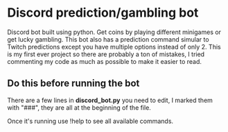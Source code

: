 # Discord prediction/gambling bot
Discord bot built using python. Get coins by playing different minigames or get lucky gambling.
This bot also has a prediction command simular to Twitch predictions except you have multiple options instead of only 2.
This is my first ever project so there are probably a ton of mistakes, I tried commenting my code as much as possible to make it easier to read.

## Do this before running the bot
There are a few lines in **discord_bot.py** you need to edit, I marked them with "###", they are all at the beginning of the file.

Once it's running use !help to see all available commands.